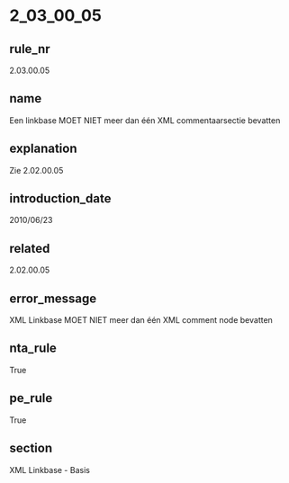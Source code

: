 # 2_03_00_05

## rule_nr
2.03.00.05

## name
Een linkbase MOET NIET meer dan één XML commentaarsectie bevatten

## explanation
Zie 2.02.00.05

## introduction_date
2010/06/23

## related
2.02.00.05

## error_message
XML Linkbase MOET NIET meer dan één XML comment node bevatten

## nta_rule
True

## pe_rule
True

## section
XML Linkbase - Basis

